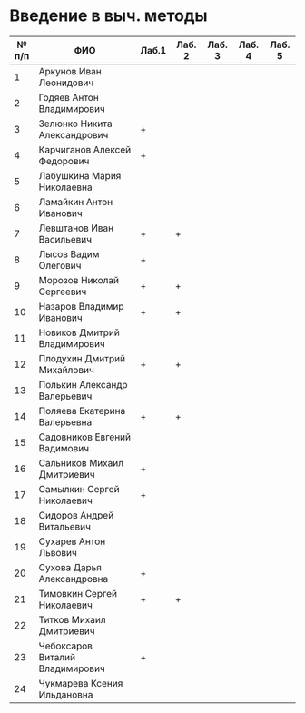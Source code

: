 # Введение в выч. методы

| № п/п | ФИО | Лаб.1 | Лаб. 2 | Лаб. 3 | Лаб. 4 | Лаб. 5 |
| --- | --- | --- | --- | --- | --- | --- |
| 1 | Аркунов Иван Леонидович |
| 2 |  Годяев Антон Владимирович
| 3 |  Зелюнко Никита Александрович | + |
| 4 |  Карчиганов Алексей Федорович | + |
| 5 |  Лабушкина Мария Николаевна
| 6 |  Ламайкин Антон Иванович
| 7 |  Левштанов Иван Васильевич | + | + |
| 8 |  Лысов Вадим Олегович | + |
| 9 |  Морозов Николай Сергеевич | + | + |
| 10 |  Назаров Владимир Иванович   | + | + |
| 11 |  Новиков Дмитрий Владимирович  
| 12 |  Плодухин Дмитрий Михайлович  | + | + |
| 13 |  Полькин Александр Валерьевич
| 14 |  Поляева Екатерина Валерьевна | + | + |
| 15 |  Садовников Евгений Вадимович
| 16 |  Сальников Михаил Дмитриевич   | + |
| 17 |  Самылкин Сергей Николаевич | + |
| 18 |  Сидоров Андрей Витальевич
| 19 |  Сухарев Антон Львович
| 20 |  Сухова Дарья Александровна | + |
| 21 |  Тимовкин Сергей Николаевич | + | + |
| 22 |  Титков Михаил Дмитриевич
| 23 |  Чебоксаров Виталий Владимирович | +
| 24 |  Чукмарева Ксения Ильдановна
